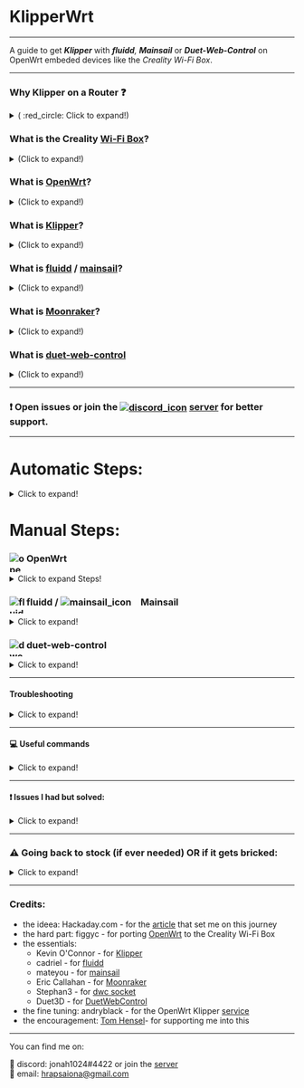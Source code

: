 # KlipperWrt
 ---------------------------------------------------------------------------------
 
 A guide to get _**Klipper**_ with _**fluidd**,_ _**Mainsail**_ or _**Duet-Web-Control**_ on OpenWrt embeded devices like the _Creality Wi-Fi Box_.
 
 ---------------------------------------------------------------------------------
### Why Klipper on a Router :question:

<details>
  <summary> ( :red_circle: Click to expand!)</summary>
 
 - OpenWrt is so much more efficient than other linux distros.   
 - On a single core 580MHz cpu (with moonraker, klippy, nginx and mjpg-streamer) I get ~20-25% cpu load while idle/not printing and max 35-40% cpu load while printing and watching stream (640x480 30fps mjpeg). 

![alt text](https://github.com/ihrapsa/KlipperWrt/blob/main/screenshots/top_idle_moonraker_klippy_nginx_mjpg_streamer.png)
![alt text](https://github.com/ihrapsa/KlipperWrt/blob/main/screenshots/htop_idle.png)
![alt text](https://github.com/ihrapsa/KlipperWrt/blob/main/screenshots/test_print.png)  
![alt text](https://github.com/ihrapsa/KlipperWrt/blob/main/screenshots/stream.png)  
![alt text](https://github.com/ihrapsa/KlipperWrt/blob/main/screenshots/test_print.jpg)
  * I've tried octoprint on this box as well but unfortunately it was too resource intensive. Test prints speak for themselves.

</details>

### What is the Creality [Wi-Fi Box](https://www.creality.com/goods-detail/creality-box-3d-printer)?

<details>
  <summary>(Click to expand!)</summary>
 
[![creality_wb](img/creality_wb.jpg)](https://www.creality.com/goods-detail/creality-box-3d-printer)   
- A router box device released by Creality meant to add network control to your printer.  <br> Big claims, lots of problems and frustrations. No desktop control, only mobile. <br> No custom slicing only cloud based. No camera support, only claims.  

 <details>
   <summary>Specifications (Click to expand!)</summary>
 
 *(taken form figgyc's commit)*

- **SoC**: MediaTek MT7688AN @ 580 MHz  
- **Flash**: BoyaMicro BY25Q128AS (16 MiB, SPI NOR)  
- **RAM**: 128 MiB DDR2 (Winbond W971GG6SB-25)  
- **Peripheral**: Genesys Logic GL850G 2 port USB 2.0 hub  
- **I/O**: 1x 10/100 Ethernet port, microSD SD-XC Class 10 slot, 4x LEDs, 2x USB 2.0 ports, micro USB input (for power only), reset button  
- **FCC ID**: 2AXH6CREALITY-BOX  
- **UART**: test pads: (square on silkscreen) 3V3, TX, RX, GND; default baudrate: 57600  
 
   </details>
 </details>

### What is [OpenWrt](https://github.com/openwrt/openwrt)?

<details>
  <summary>(Click to expand!)</summary>
 
[![OpenWrt](img/OpenWrt.png)](https://openwrt.org)  

- A Linux OS built for embeded devices, routers especially. Light, Open Source  with a great community and <br> packages that gives your device the freedom it deserves.

 </details>
    
### What is [Klipper](https://github.com/KevinOConnor/klipper)?

<details>
  <summary>(Click to expand!)</summary>
 
[![Klipper](img/klipper.png)](https://www.klipper3d.org/)  

- A 3d-printer firmware. It runs on any kind of computer taking advantage of the host cpu. Extremely light on cpu, lots of feautres
</details>

### What is [fluidd](https://github.com/cadriel/fluidd) / [mainsail](https://github.com/meteyou/mainsail)?

<details>
  <summary>(Click to expand!)</summary>
 
[![fluidd](img/fluidd.png)](https://docs.fluidd.xyz)  [![mainsail](img/mainsail.png)](https://docs.mainsail.xyz)  
- These are free and open-source Klipper web interface clients for managing your 3d printer. 
</details>
 
### What is [Moonraker](https://github.com/Arksine/moonraker)?

<details>
  <summary>(Click to expand!)</summary>
 
[![Moonraker](img/moonraker.png)](https://moonraker.readthedocs.io/en/latest/)  
- A Python 3 based web server that exposes APIs with which client applications (fluidd or mainsail) may use to interact with Klipper. Communcation between the Klippy host and Moonraker is done over a Unix Domain Socket. Tornado is used to provide Moonraker's server functionality.
</details>

### What is [duet-web-control](https://github.com/Duet3D/DuetWebControl)


<details>
  <summary>(Click to expand!)</summary>
 
[![dwc](img/dwc.png)](https://duet3d.dozuki.com/Wiki/Duet_Web_Control_v2_and_v3_%28DWC%29_Manual)  
- Duet Web Control is a fully-responsive HTML5-based web interface for RepRapFirmware. [Stephan3](https://github.com/Stephan3/dwc2-for-klipper-socket) built a socket to make it communicate with klipper as well (klipper is not a RepRapFirmware). This is a standalone webserver and client interface - so no need for moonraker or nginx.
</details>

--------------------------------------------------------------------------
### :exclamation: Open issues or join the [<img align="center" width="30" height="30" src="https://github.com/ihrapsa/KlipperWrt/blob/main/img/discord.png" alt="discord_icon">](https://discord.gg/ZGrCMVs35H) [server](https://discord.gg/ZGrCMVs35H) for better support.
--------------------------------------------------------------------------

# Automatic Steps:

<details>
  <summary>Click to expand!</summary>

### Extroot script method 
Untarrs an already working image. Maybe outdated but stable. 

<details>
  <summary>Click for STEPS!</summary>
  
This uses the preinstalled extroot filesystem archives I've uploaded to [Releases](https://github.com/ihrapsa/KlipperWrt/releases/tag/v1.0).  
They come preinstalled with either <img width="20" height="20" src="https://github.com/ihrapsa/KlipperWrt/blob/main/img/fluidd.png" alt="fluidd_icon"> **fluidd**  OR <img width="20" height="20" src="https://github.com/ihrapsa/KlipperWrt/blob/main/img/mainsail.png" alt="mainsail_icon"> **Mainsail** and **Klipper**, **Moonraker**, **mjpg-streamer** (for webcam stream) and Fry's **timelapse component** (for taking frames and rendering the video).
 
 
#### STEPS:
- Make sure you've flahsed/sysupgraded latest `.bin` file from `/Firmware/OpenWrt_snapshot/` or from latest release.
- Connect to the `KlipperWrt` access point
- Access LuCi web interface and log in on `192.168.1.1:81`
- _(**optional** but recommended)_ Add a password to the `KlipperWrt` access point: `Wireless` -> Under wireless overview `EDIT` the `KlipperWrt` interface -> `Wireless Security` -> Choose an encryption -> set a password -> `Save` -> `Save & Apply`
- _(**optional** but recommended)_ Add a password: `System` -> `Administration` -> `Router Password`
- Connect as a client to your Internet router: `Network` -> `Wireless` -> `SCAN` -> `Join Network` -> check `Lock to BSSID` -> `Create/Assign Firewall zone` then under `custom` type `wwan` enter -> `Submit` -> `Save` -> `Save & Apply`
- Connect back to your router and either find the new box's ip inside the `DHCP` list.
- ❗  Access the terminal tab (`Services` -> `Terminal`) ❗ If terminal tab is not working go to `Config` tab and change `Interface` to the interface you are connecting through the box (your wireless router SSID for example) -> `Save & Apply`.
- Download and execute the install script:

>
    cd ~
    wget https://github.com/ihrapsa/KlipperWrt/raw/main/scripts/KlipperWrt_install.sh
    chmod +x KlipperWrt_install.sh
    ./KlipperWrt_install.sh


- Follow the script prompts to install either `fluidd` or `Mainsail` automatically
- Wait until it prompts you to reboot
- remove the script when done: `rm -rf /root/*.sh`
- When done and rebooted use `http://klipperwrt.local` or `http://box-ip`to access the Klipper client
- Done!


#### Setting up your `printer.cfg`
- put your `printer.cfg` inside `/root/klipper_config`
- delete these blocks from your `printer.cfg`: `[virtual_sdcard]`, `[display_status]`, `[pause_resume]` since they're included inside `client.cfg`
- move all your macros to `client_macros.cfg` 
- add these 2 lines inside your `printer.cfg`:   
`[include client.cfg]`
`[include client_macros.cfg]` 
- Under `[mcu]` block change your serial port path according to [this](https://github.com/ihrapsa/KlipperWrt/issues/8)
- Build your `klippper.bin` mainboard firmware using a linux desktop/VM (follow `printer.cfg` header for instructions)
- Flash your mainboard according to the `printer.cfg` header
- Do a `FIRMWARE RESTART` inside fluidd/Minsail
- Done
_____________________________________________
*Notes:*
-  If the box doesn't connect back to your router wirelessly connect to it with an ethernet cable and setup/troubleshoot wifi.
- timelapse is set to autorender which might take a while to finish after a long print. You might set it to ` autorender: False`  under `[timelapse]` block inside `moonraker.conf`. Check [here](https://github.com/FrYakaTKoP/moonraker/blob/dev-timelapse/docs/configuration.md#add-the-macro-to-your-slicer) for how to set your `TIMELAPSE_TAKE_FRAME` macro or `TIMELAPSE_TAKE_PARKED_FRAME` inside your slicer layer change.
 
  </details>
  
### OR
  
### Installing Script method
Installs everything up to date. Possibly unstable, sometimes new dependencies are added and I might not have updated the script by then.  

<details>
  <summary>Click for STEPS!</summary>

This method uses 2 scripts to foramt an sd card and make it extroot and another one that installes everything from the internet.

#### STEPS:
 
- Make sure you've flahsed/sysupgraded latest `.bin` file from `/Firmware/OpenWrt_snapshot/` or from latest release.
- Connect to the `KlipperWrt` access point
- Access LuCi web interface and log in on `192.168.1.1:81`
- _(**optional** but recommended)_ Add a password to the `KlipperWrt` access point: `Wireless` -> Under wireless overview `EDIT` the `KlipperWrt` interface -> `Wireless Security` -> Choose an encryption -> set a password -> `Save` -> `Save & Apply`
- _(**optional** but recommended)_ Add a password: `System` -> `Administration` -> `Router Password`
- Connect as a client to your Internet router: `Network` -> `Wireless` -> `SCAN` -> `Join Network` -> check `Lock to BSSID` -> `Create/Assign Firewall zone` then under `custom` type `wwan` enter -> `Submit` -> `Save` -> `Save & Apply`
- Connect back to your router and either find the new box's ip inside the `DHCP` list.
- ❗  Access the terminal tab (`Services` -> `Terminal`) ❗ If terminal tab is not working go to `Config` tab and change `Interface` to the interface you are connecting through the box (your wireless router SSID for example) -> `Save & Apply`.
- Download and execute the `1_format_extroot.sh` script:

>
    cd ~
    wget https://github.com/ihrapsa/KlipperWrt/raw/main/scripts/1_format_extroot.sh
    chmod +x 1_format_extroot.sh
    ./1_format_extroot.sh

- You'll be prompted to reboot: type `reboot`

- Download and execute the `2_script_manual.sh` script:

>
    cd ~
    wget https://github.com/ihrapsa/KlipperWrt/raw/main/scripts/2_script_manual.sh
    chmod +x 2_script_manual.sh
    ./2_script_manual.sh
    
- Follow the prompted instructions and wait for everything to be installed
- remove the scripts when done: `rm -rf /root/*.sh`
- Done!

- When done and rebooted use `http://klipperwrt.local` or `http://box-ip`to access the Klipper client
- Done!


#### Setting up your `printer.cfg`
- put your `printer.cfg` inside `/root/klipper_config`
- delete these blocks from your `printer.cfg`: `[virtual_sdcard]`, `[display_status]`, `[pause_resume]` since they're included inside `client.cfg`
- move all your macros to `client_macros.cfg` 
- add these 2 lines inside your `printer.cfg`:   
`[include client.cfg]`
`[include client_macros.cfg]` 
- Under `[mcu]` block change your serial port path according to [this](https://github.com/ihrapsa/KlipperWrt/issues/8)
- Build your `klippper.bin` mainboard firmware using a linux desktop/VM (follow `printer.cfg` header for instructions)
- Flash your mainboard according to the `printer.cfg` header
- Do a `FIRMWARE RESTART` inside fluidd/Minsail
- Done
_____________________________________________
*Notes:*
-  If the box doesn't connect back to your router wirelessly connect to it with an ethernet cable and setup/troubleshoot wifi.
- timelapse is set to autorender which might take a while to finish after a long print. You might set it to ` autorender: False`  under `[timelapse]` block inside `moonraker.conf`. Check [here](https://github.com/FrYakaTKoP/moonraker/blob/dev-timelapse/docs/configuration.md#add-the-macro-to-your-slicer) for how to set your `TIMELAPSE_TAKE_FRAME` macro or `TIMELAPSE_TAKE_PARKED_FRAME` inside your slicer layer change.

</details>

</details>

# Manual Steps:

### OpenWrt <img align="left" width="30" height="34" src="https://github.com/ihrapsa/KlipperWrt/blob/main/img/OpenWrt.png" alt="openwrt_icon">

<details>
  <summary>Click to expand Steps!</summary>

#### 1. Build OpenWrt image

<details>
  <summary>Click to expand!</summary>
 
* Only neccesary until the [port](https://github.com/openwrt/openwrt/pull/3802) gets merged and officially supported.
  * I recommend following figgyc's [post](https://github.com/figgyc/figgyc.github.io/blob/source/posts.org#compiling-openwrt-for-the-creality-wb-01-tips-and-tricks). You'll find there his experience and a guide to compile OpenWrt. Here is his OpenWrt [branch](https://github.com/figgyc/openwrt/tree/wb01) with support for the Creality Wi-Fi Box and the [PR](https://github.com/openwrt/openwrt/pull/3802) pending to merge to main OpenWrt.
  
  * :exclamation: This is an OpenWrt snapshot (aka not officially supported) and kernel modules can't be installed with opkg. You NEED to choose some required kmods inside `make menuconfig`:  
  `kmod-fs-ext4` `kmod-usb-storage` `kmod-usb-ohci` `kmod-usb-uhci` `kmod-usb-serial` `kmod-usb-serial-ch341`*  `kmod-video-core` `kmod-video-uvc`  
  *(chose this because my printer has the ch341 serial usb convertor. You might want to choose `kmod-usb-serial-fttdi` if your mainboard uses that - check this before building/compiling) 
  
  **OR use the provided image I built located inside `Firmware/OpenWrt_snapshot` - Be aware though  that this was built with only the `kmod-usb-serial-ch431` - if your mainboard is different -> use the above instructions to compile.**
  
  </details>
#### 2. Install OpenWrt to the device

<details>
  <summary>Click to expand!</summary>
 
Flashing:  
1) Rename factory.bin to cxsw_update.tar.bz2  
2) Copy it to the root of a FAT32 formatted microSD card.  
3) Turn on the device, wait for it to start, then insert the card. The stock firmware reads the install.sh script from this archive, the build script I added creates one that works in a similar way. Web firmware update didn't work in my testing.

</details>

#### 3. Setup Wi-Fi

<details>
  <summary>Click to expand!</summary>
 
* If the flashing was successful you should be able to ssh to the box through ethernet. Plug it in your PC (prefered way) or router and do `ssh root@192.168.1.1` in `Windows PowerShell` or any `unix terminal` or use `putty`.  
* Edit `/etc/config/network`, `/etc/config/wireless` and `/etc/config/firewall`. I've uploaded these to follow as a model (inside `Wi-Fi`).
* Use `iw dev wlan0 scan` to scan for near wi-fi networks and look for the bssid specific to your 2.4Ghz SSID.

</details>

#### 4. Enable [extroot](https://openwrt.org/docs/guide-user/additional-software/extroot_configuration) _(to expand the storage on the TF card)_ and enable swap.

<details>
     <summary>Click to expand!</summary>
 

- **Extroot**

`opkg update && opkg install block-mount kmod-fs-ext4 kmod-usb-storage kmod-usb-ohci kmod-usb-uhci e2fsprogs fdisk`  
`DEVICE="$(sed -n -e "/\s\/overlay\s.*$/s///p" /etc/mtab)"`  
`uci -q delete fstab.rwm`  
`uci set fstab.rwm="mount"`  
`uci set fstab.rwm.device="${DEVICE}"`  
`uci set fstab.rwm.target="/rwm"`  
`uci commit fstab`  

`mkfs.ext4 /dev/mmcblk0p1`  

`DEVICE="/dev/mmcblk0p1"`  
`eval $(block info "${DEVICE}" | grep -o -e "UUID=\S*")`  
`uci -q delete fstab.overlay`  
`uci set fstab.overlay="mount"`  
`uci set fstab.overlay.uuid="${UUID}"`  
`uci set fstab.overlay.target="/overlay"`  
`uci commit fstab`  
`mount /dev/mmcblk0p1 /mnt`  
`cp -f -a /overlay/. /mnt`  
`umount /mnt`  
`reboot`  


- **swap** (though the existing 128mb RAM seemed more than enough)

run this once:  

>

    opkg update && opkg install swap-utils

    dd if=/dev/zero of=/overlay/swap.page bs=1M count=512
    mkswap /overlay/swap.page 
    swapon /overlay/swap.page
    mount -o remount,size=256M /tmp 

put this inside /etc/rc.local above exit so that swap is enabled at boot:  

>

    ###activate the swap file on the SD card  
    swapon /overlay/swap.page  

    ###expand /tmp space  
    mount -o remount,size=256M /tmp  

</details>

</details>


### fluidd <img align="left" width="30" height="30" src="https://github.com/ihrapsa/KlipperWrt/blob/main/img/fluidd.png" alt="fluidd_icon"> / <img width="30" height="30" src="https://github.com/ihrapsa/KlipperWrt/blob/main/img/mainsail.png" alt="mainsail_icon"> Mainsail 

<details>
  <summary>Click to expand!</summary>
 
#### 5. Install dependencies

<details>
  <summary>Click to expand!</summary>
 
* for Klipper and moonraker - check the `requirements` folder. 
* Install`git-http` with `opkg update && opkg install git-http gcc unzip htop`
* :exclamation: Python2 packages are not available by default for this `snapshot` A workaround I found was to use the v19.07 OpenWrt release feeds (this version still has python2 packages) for the same target (_ramips/mt76x8_) and cpu architecture (_mipsel_24kc_) as the box. I make a backup of the original `/etc/opkg/distfeeds.conf` and create another `distfeeds.conf`file with the v19.07 url feeds. Don't forget to run `opkg update` everytime you make modifications to that file. After finishing with installing the packages that are only available for the v19.07 and below (like python2 packages) I switch back to the backup `distfeeds.conf` file. 

* The `distfeeds.conf` file with openwrt v19.07 feeds should look something like this:

 >

	src/gz openwrt_core https://downloads.openwrt.org/releases/19.07.7/targets/ramips/mt76x8/packages
	src/gz openwrt_base https://downloads.openwrt.org/releases/19.07.7/packages/mipsel_24kc/base
	src/gz openwrt_luci https://downloads.openwrt.org/releases/19.07.7/packages/mipsel_24kc/luci
	src/gz openwrt_packages https://downloads.openwrt.org/releases/19.07.7/packages/mipsel_24kc/packages
	src/gz openwrt_routing https://downloads.openwrt.org/releases/19.07.7/packages/mipsel_24kc/routing
	src/gz openwrt_telephony https://downloads.openwrt.org/releases/19.07.7/packages/mipsel_24kc/telephony  

 * Do `opkg update`  
 :exclamation: If you get `wrong signature` errors, comment the `option check_signature` line under `/etc/opkg.conf` - you can uncomment this after finishing with `v19.07 distfeeds`  
* After you add the v19.07 `distfeeds.conf` -> install python2 packages:

 >
 
    opkg install python python-pip python-cffi python-dev
* Install `250k` baud `pyserial`:

>
	cd ~
	git clone https://github.com/ihrapsa/pyserial
	cd pyserial
	python setup.py install
	rm -rf /root/pyserial
	
<details>
  <summary>Note!</summary>	
	
_ The official `pyserial` python package is not configured to work with `250000 baud` on `MIPS` platforms (only `230400` max). Luckly someone fixed that in a fork and used his work to bring the [repo](https://github.com/ihrapsa/pyserial.git) up to date_
	
</details>
	
 >
    pip install greenlet==0.4.15 jinja2 python-can==3.3.4  
 
* :exclamation: **Switch back to original `distfeeds.conf`, `opkg update` -> install python3 and packages:** 
 >            
 
    opkg install python3 python3-pip python3-pyserial python3-pillow python3-tornado python3-distro libsodium --force-overwrite 
    
* Update `setuptools`package to latest version otherwise `inotify-simple` will fail installing.	
 
 >
    cd ~
    git clone https://github.com/pypa/setuptools.git
    cd setuptools
    python3 setup.py install
    rm -rf /root/setuptools
	
    pip3 install inotify-simple python-jose libnacl paho-mqtt==1.5.1

*Install `lmdb` and `streaming-form-data` 

<details>
  <summary>Note!</summary>
	
_Those can be found inside `Packages` as a single `*ipk` file. I cross-compiled them while building the OpenWrt image as I couldn't install it with `pip` (they need gcc>=8.4 which is not available for OpenWrt yet)._
	
</details>
	
>

	cd ~
	wget https://github.com/ihrapsa/KlipperWrt/raw/main/packages/python3-lmdb%2Bstreaming-form-data_packages_1.0-1_mipsel_24kc.ipk
	opkg install python3-lmdb%2Bstreaming-form-data_packages_1.0-1_mipsel_24kc.ipk

* Install nginx with `opkg install nginx-ssl`


</details>

#### 6. Install Klipper

<details>
  <summary>Click to expand!</summary>
 
- **6.1 Clone Klipper inside** `~/`  
           - `git clone https://github.com/KevinOConnor/klipper.git`. 
- **6.2 Use provided klipper service and place inside `/etc/init.d/`**
	
>
	wget -q -O /etc/init.d/klipper https://raw.githubusercontent.com/ihrapsa/KlipperWrt/main/Services/klipper
	chmod 755 /etc/init.d/klipper

- **6.3 Enable klipper service:** 
	
>
	/etc/init.d/klipper enable
	
- **6.4 Prepare your `printer.cfg` file:**
	
>	
	mkdir ~/klipper_config ~/klipper_logs ~/gcode_files
	
	
- Locate your `.cfg` file inside `~/klipper/config/` copy it to `~/klipper_config` and rename it to `printer.cfg`
	
- Inside `printer.cfg` under `[mcu]` replace  serial line with `serial: /dev/ttyUSB0`
- Add these lines at the end of the file:
	
>

    [virtual_sdcard]
    # for gcode upload
    path: /root/gcode_files

    [display_status]
    # for display messages in status panel

    [pause_resume]
    # for pause/resume functionality. 
    # Mainsail/fluidd needs gcode macros for `PAUSE`, `RESUME` and `CANCEL_PRINT` to make the buttons work.

	[gcode_macro CANCEL_PRINT]
	description: Cancel the actual running print
	rename_existing: CANCEL_PRINT_BASE
	gcode:
		TURN_OFF_HEATERS
		CANCEL_PRINT_BASE

	[gcode_macro PAUSE]
	description: Pause the actual running print
	rename_existing: PAUSE_BASE
	# change this if you need more or less extrusion
	variable_extrude: 1.0
	gcode:
		##### read E from pause macro #####
		{% set E = printer["gcode_macro PAUSE"].extrude|float %}
		##### set park positon for x and y #####
		# default is your max posion from your printer.cfg
		{% set x_park = printer.toolhead.axis_maximum.x|float - 5.0 %}
		{% set y_park = printer.toolhead.axis_maximum.y|float - 5.0 %}
		##### calculate save lift position #####
		{% set max_z = printer.toolhead.axis_maximum.z|float %}
		{% set act_z = printer.toolhead.position.z|float %}
		{% if act_z < (max_z - 2.0) %}
			{% set z_safe = 2.0 %}
		{% else %}
			{% set z_safe = max_z - act_z %}
		{% endif %}
		##### end of definitions #####
		PAUSE_BASE
		G91
		{% if printer.extruder.can_extrude|lower == 'true' %}
		  G1 E-{E} F2100
		{% else %}
		  {action_respond_info("Extruder not hot enough")}
		{% endif %}
		{% if "xyz" in printer.toolhead.homed_axes %}
		  G1 Z{z_safe} F900
		  G90
		  G1 X{x_park} Y{y_park} F6000
		{% else %}
		  {action_respond_info("Printer not homed")}
		{% endif %} 
		
	[gcode_macro RESUME]
	description: Resume the actual running print
	rename_existing: RESUME_BASE
	gcode:
		##### read E from pause macro #####
		{% set E = printer["gcode_macro PAUSE"].extrude|float %}
		#### get VELOCITY parameter if specified ####
		{% if 'VELOCITY' in params|upper %}
		  {% set get_params = ('VELOCITY=' + params.VELOCITY)  %}
		{%else %}
		  {% set get_params = "" %}
		{% endif %}
		##### end of definitions #####
		{% if printer.extruder.can_extrude|lower == 'true' %}
		  G91
		  G1 E{E} F2100
		{% else %}
		  {action_respond_info("Extruder not hot enough")}
		{% endif %}  
		RESUME_BASE {get_params}

           
- **6.5 Restart klipper** - do `service klipper restart` or `/etc/init.d/klipper restart`
- **6.6 Build `klipper.bin` file**  
            - Building is not mandatory to be done on the device that hosts klippy. To build it on this box you would need a lot of dependencies that are not available for OpenWrt so I just used my pc running ubuntu: On a different computer running linux (or VM or live USB) -> Clone klipper just like you did before -> `cd klipper` -> `make menuconfig` -> use the configurations specific to your mainboard (Check the header inside your `printer.cfg` file for details).  
:exclamation: use custom baud: `230400`. By default 250000 is selected. If you want/need that baud, remove the `python-pyserial` package and install this version of [pyserial](https://github.com/ihrapsa/pyserial) instead - check `Requirements` directory for details about installation process.    
-> once configured run `make` -> if succesfull the firmware will be inside `./out/klipper.bin` -> flash the mainboard:(check header of `printer.cfg` again - some mainboards need the `.bin` file renamed a certain way) copy the `.bin` file on a sd card -> plug the card with the printer off -> turn printer on and wait a minute -> Done (Depending on your mainboard/printer/lcd you will probably not have a sign that the mainboard got flashed so don't worry) - if at the end of this guide the client cannot connect to the klipper firmware usually the problem is with the `.bin` file building or flashing process.
</details> 
 
#### 7. Install moonraker + fluidd/mainsail
<details>
  <summary>Click to expand!</summary>
 
- **7.1 Clone Moonraker** 
>
    cd ~
    git clone https://github.com/Arksine/moonraker.git

- **7.2 Use provided moonraker.conf file and download chosen client**   
	
**For fluidd:**

>
	mkdir ~/fluidd
	wget -q -O /root/fluidd/fluidd.zip https://github.com/cadriel/fluidd/releases/latest/download/fluidd.zip && unzip /root/fluidd/fluidd.zip -d /root/fluidd/ && rm /root/fluidd/fluidd.zip
	wget -q -O /root/klipper_config/moonraker.conf https://raw.githubusercontent.com/ihrapsa/KlipperWrt/main/moonraker/fluidd_moonraker.conf 
	wget -q -O /etc/nginx/conf.d/fluidd.conf https://raw.githubusercontent.com/ihrapsa/KlipperWrt/main/nginx/fluidd.conf
	

**For Mainsail:**

>
	mkdir ~/mainsail
	wget -q -O /root/mainsail/mainsail.zip https://github.com/meteyou/mainsail/releases/latest/download/mainsail.zip && unzip /root/mainsail/mainsail.zip -d /root/mainsail/ && rm /root/mainsail/mainsail.zip
	wget -q -O /root/klipper_config/moonraker.conf https://raw.githubusercontent.com/ihrapsa/KlipperWrt/main/moonraker/mainsail_moonraker.conf 
	wget -q -O /etc/nginx/conf.d/mainsail.conf https://raw.githubusercontent.com/ihrapsa/KlipperWrt/main/nginx/mainsail.conf
	
Note: _The `[update_manager]` plugin was commented out since this is curently only supported for `debian` distros only. For now, updating `moonraker`, `klipper`, `fluidd` or `mainsail` should be done manaully._  
	
Don't forget to edit(if necessary) the `moonraker.conf` file you copied inside `~/klipper_config` under `trusted_clients:` with your client ip or ip range (_client meaning the device you want to access fluidd/mainsail from_). Check the moonraker [configuration](https://github.com/Arksine/moonraker/blob/master/docs/configuration.md#authorization) doc for details.
- **7.3 Use provided moonraker service and place inside `/etc/init.d/`** 

>
	wget -q -O /etc/init.d/moonraker https://raw.githubusercontent.com/ihrapsa/KlipperWrt/main/Services/moonraker
	chmod 755 /etc/init.d/moonraker
	/etc/init.d/moonraker enable
	/etc/init.d/moonraker restart 
	
- **7.4 Download the rest of the nginx files inside `/etc/nginx/conf.d`***  
 
>
	wget -q -O /etc/nginx/conf.d/upstreams.conf https://raw.githubusercontent.com/ihrapsa/KlipperWrt/main/nginx/upstreams.conf
	wget -q -O /etc/nginx/conf.d/common_vars.conf https://raw.githubusercontent.com/ihrapsa/KlipperWrt/main/nginx/common_vars.conf
	
 Inside `/etc/nginx/conf.d`you should have `fluidd.conf` OR `mainsail.conf` alongside `common_vars.conf` AND `upstreams.conf` (those 2 files are common for mainsail and fluidd)  
**Note!**  
You need to use either `fluidd.conf` or `mainsail.conf` file depending on your chosen client. Don't use both `.conf` files inside `/etc/nginx/conf.d/`. If you want to test both clients and easly switch between them check the **! How to switch between fluidd and mainsail:** below.


**Note!**  
It's ok to keep both client directories inside `/root/` as these are static files. Careful with the `.conf` file inside `/etc/nginx/conf.d`.
	
- **7.6 Restart nginx** with `service nginx restart` and check browser if `http://your-ip` brings you the client interface (fluidd or mainsail).

:exclamation: **How to switch between fluidd and mainsail:**
   1. switch between `mainsail.conf`and `fluidd.conf` file inside `/etc/nginx/conf.d` (make sure the other one gets renamed to a different `extension`. eg: `*.conf_off` or moved to a different fodler.)
   2. Switch between mainsail and fluidd `moonraker.conf` files inside `~/klipper_config`. Find them inside my repo under `moonraker` directory. 
   3. Restart moonraker and nginx services: `service moonraker restart` and `service nginx restart`
</details>
 
 
#### 8. Install mjpg-streamer - for webcam stream

<details>
  <summary>Click to expand!</summary>
 
* install video4linux utilities: `opkg update && opkg install v4l-utils`
* use commands: `opkg update && opkg install mjpg-streamer-input-uvc mjpg-streamer-output-http mjpg-streamer-www`
* connect a uvc webcam, configure `/etc/config/mjpg-streamer` to your likings, enable and restart service: 
>`/etc/init.d/mjpg-streamer enable`  
`/etc/init.d/mjpg-streamer restart`
* put the stream link inside the client(fluidd/mainsail) camera setting: `http://<your_ip>/webcam/?action=stream`

</details>
 
 #### 9. (Optional) Use hostname instead of ip

<details>
  <summary>Click to expand!</summary>
 
* To change your hostname go to `/etc/config/system` and modify `option hostname 'OpenWrt'` to your likings.
* To use your hostname in browser and ssh instead of the ip do:
> 

    opkg update
    opkg install avahi-daemon-service-ssh avahi-daemon-service-http
    reboot
* Instead of `http://your-ip` use `http://your_hostname.local`
</details>
 
#### 10. Enjoy

</details>


### duet-web-control <img align="left" width="30" height="30" src="https://github.com/ihrapsa/KlipperWrt/blob/main/img/dwc.png" alt="dwc_icon"> 

<details>
  <summary>Click to expand!</summary>

#### 5. Install dependencies

<details>
  <summary>Click to expand!</summary>
 
* for Klipper - check the `requirements.txt` file. 

* :exclamation: Python2 packages are not available by default for this `snapshot` A workaround I found was to use the v19.07 OpenWrt release feeds (this version still has python2 packages) for the same target (_ramips/mt76x8_) and cpu architecture (_mipsel_24kc_) as the box. I make a backup of the original `/etc/opkg/distfeeds.conf` and create another `distfeeds.conf`file with the v19.07 url feeds. Don't forget to run `opkg update` everytime you make modifications to that file. After finishing with installing the packages that are only available for the v19.07 and below (like python2 packages) I switch back to the backup `distfeeds.conf` file. 

* The `distfeeds.conf` file with openwrt v19.07 feeds should look something like this:
> 

	src/gz openwrt_core https://downloads.openwrt.org/releases/19.07.7/targets/ramips/mt76x8/packages
	src/gz openwrt_base https://downloads.openwrt.org/releases/19.07.7/packages/mipsel_24kc/base
	src/gz openwrt_luci https://downloads.openwrt.org/releases/19.07.7/packages/mipsel_24kc/luci
	src/gz openwrt_packages https://downloads.openwrt.org/releases/19.07.7/packages/mipsel_24kc/packages
	src/gz openwrt_routing https://downloads.openwrt.org/releases/19.07.7/packages/mipsel_24kc/routing
	src/gz openwrt_telephony https://downloads.openwrt.org/releases/19.07.7/packages/mipsel_24kc/telephony  

* Do `opkg update`  
 :exclamation: If you get `wrong signature` errors, comment the `option check_signature` line under `/etc/opkg.conf` - you can uncomment this after finishing with `v19.07 distfeeds`  
* After you add the v19.07 `distfeeds.conf` -> install python2 packages: with `opkg install python python-pip python-cffi python-pyserial python-dev gcc`.   
 :exclamation: __The official `pyserial` python package is not configured to work with `250000 baud` on `MIPS` platforms (only `230400` max). If you want/need 250k baud, install this version of [pyserial](https://github.com/ihrapsa/pyserial) and install it with `python2 setup.py install`__  
* With pip install: `pip install greenlet==0.4.15 jinja2 python-can=3.3.4`  
* Switch back to original `distfeeds.conf`, `opkg update` -> install python3 and packages: `opkg install python3 python3-pip python3-tornado`.
 
 </details>

#### 6. Install Klipper

<details>
  <summary>Click to expand!</summary>
 
- **6.1 Clone Klipper inside** `~/`  
           - do `opkg install git-http unzip` then  `git clone https://github.com/KevinOConnor/klipper.git`. 
- **6.2 Use provided klipper service and place inside `/etc/init.d/`**  - find it inside `Services -> klipper`
- **6.3 Enable klipper service:** Everytime you create a service file you need to give it executable permissions before enabling it. For klipper do `chmod 755 klipper`. You can enable it now by `/etc/init.d/klipper enable`
- **6.4 Prepare your `printer.cfg` file**
           - do `mkdir ~/klipper_config`  and  `mkdir ~/gcode_files` . Locate your `.cfg` file inside `~/klipper/config/` copy it to `~/klipper_config` and rename it to `printer.cfg`
           - Inside `printer.cfg` under `[mcu]` replace  serial line with `serial: /dev/ttyUSB0` and add a new line: `baud: 230400` - (check requirements if you want/need 250000 baud)  
- **6.5 Restart klipper** - do `service klipper restart` or `/etc/init.d/klipper restart`
- **6.6 Build `klipper.bin` file**
            - Building is not mandatory to be done on the device that hosts klippy. To build it on this box you would need a lot of dependencies that are not available for OpenWrt so I just used my pc running ubuntu: On a different computer running linux (or VM or live USB) -> Clone klipper just like you did before -> `cd klipper` -> `make menuconfig` -> use the configurations specific to your mainboard (Check the header inside your `printer.cfg` file for details).  
:exclamation: use custom baud: `230400`. By default 250000 is selected. If you want/need that baud, remove the `python-pyserial` package and install this version of [pyserial](https://github.com/ihrapsa/pyserial.git) instead - check `Requirements` directory for details about installation process.
-> once configured run `make` -> if succesfull the firmware will be inside `./out/klipper.bin` -> flash the mainboard:(check header of `printer.cfg` again - some mainboards need the `.bin` file renamed a certain way) copy the `.bin` file on a sd card -> plug the card with the printer off -> turn printer on and wait a minute -> Done (Depending on your mainboard/printer/lcd you will probably not have a sign that the mainboard got flashed so don't worry) - if at the end of this guide the client cannot connect to the klipper firmware usually the problem is with the `.bin` file building or flashing process.

</details>

#### 7. Get dwc socket for klipper

<details>
  <summary>Click to expand!</summary>

* **Download**  
`cd ~`  
`git clone https://github.com/Stephan3/dwc2-for-klipper-socket`  

* **Edit `dwc2.cfg`** - set the `web_root:` path to absolute path: `/root/sdcard/web`

* **Create dwc socket service**  
Create a `dwc` file inside `/etc/init.d/` with the contents of the `dwc` file inside my repo: `Services->dwc`  
Give it executable permissions: `chmod 755 /etc/init.s/dwc`  
Enable it: `/etc/init.d/dwc enable`  

</details>

#### 8. Get dwc

<details>
  <summary>Click to expand!</summary>
 
 * Download dwc version 3 web interface  

>

    mkdir -p ~/sdcard/web
    cd ~/sdcard/web
    wget -O DuetWebControl-SD.zip https://github.com/Duet3D/DuetWebControl/releases/download/3.1.1/DuetWebControl-SD.zip
    unzip *.zip && for f_ in $(find . | grep '.gz');do gunzip ${f_};done
    rm DuetWebControl-SD.zip

 
 * Restart dwc socket service: `service dwc restart` or `/etc/init.d/dwc restart`  
 * Test: `https:://<your_ip>:4750`
 
</details>

#### 9. (Optional) Use hostname instead of ip

<details>
  <summary>Click to expand!</summary>
 
* To change your hostname go to `/etc/config/system` and modify `option hostname 'OpenWrt'` to your likings.
* To use your hostname in browser and ssh instead of the ip do:
> 

    opkg update
    opkg install avahi-daemon-service-ssh avahi-daemon-service-http
    reboot
* Instead of `http://your-ip` use `http://your_hostname.local`
</details>

#### 10. Enjoy

</details>



--------------------------------------------------------------------------
#### Troubleshooting

<details>
  <summary>Click to expand!</summary>

* Open a separate `ssh` instance and run `logread -f` - you'll get real time log data of the running process.  
* You can always open an issue or contact me if you get stuck or something doesn't work.  

</details>

--------------------------------------------------------------------------
#### :computer: Useful commands

<details>
  <summary>Click to expand!</summary>
 
 - Creating a non-privileged user  
  Check this [guide](https://openwrt.org/docs/guide-user/security/secure.access#create_a_non-privileged_user_in_openwrt)
     *All the tests I did were as root* - some modifications would be necessary to not run everything as root.  
    - Packages needed: `shadow-useradd` , `sudo`, `shadow-groupadd`, `shadow-usermod`

- Copy files to the box 
`scp /path/file.ext root@<your_box_ip>:/tmp`  

- Watch realtime CommandLine log (open an aditional terminal instance for this)  
`logread -f`  

- Services commands (Replace `service` with `klipper`/`moonraker`/`nginx`/`mjpg-streamer` respectively)  
`/etc/init.d/service enable`  
`/etc/init.d/service start`  
`/etc/init.d/service restart`  

- Check CPU/system resources usage  
`top`

- Check webcam specifcations  
`v4l2-ctl --all`  
`v4l2-ctl --list-formats`  

- List installed packages  
`opkg list-installed`

- Reboot, Poweroff  
`reboot`  
`poweroff`

</details>

--------------------------------------------------------------------------

#### :exclamation: Issues I had but solved:

<details>
  <summary>Click to expand!</summary>
 
- If enabling the services returns an error, do: `ls -l` inside `/etc/init.d/` and check if the service has executable permissions (x flag). If not do: `chmod 755 service` - replace `service` accordingly.

- I didn't manage to get the printer to communicate on 250000 baudrate (Official version of pyserial is unable to set a custom nonstandard baudrate - I found a fix by [ckielstra](https://github.com/pyserial/pyserial/pull/496) in a PR that is not yet merged. I've added his changes to my [forked](https://github.com/ihrapsa/pyserial) pyserial as well which is updated more often. If you don't want to use 250k baudrate I solved this issue by using 230400 instead (you need to change this both while building the mcu klipper firmware AND inside printer.cfg under [mcu]:  
`[mcu]`  
`baud: 230400`  

- The Host and Services commands (`Reboot`, `Shutdown`, `Restart Moonraker`, `Restart Klipper` etc.) inside fluidd/mainsail did not work at first due to moonraker using debian syntax. I solved this by editing the `~moonraker/moonraker/components/machine.py`. Use these commands inside `self._execute_cmd("command")`: `"poweroff"`, `"reboot"`, `f'/etc/init.d/{service_name} restart'` for host *poweroff*, *reboot* and *services restart* respectively.

</details>

--------------------------------------------------------------------------
### :warning:  Going back to stock (if ever needed) OR if it gets bricked:

<details>
  <summary>Click to expand!</summary>
 
1. Download a [stock](http://file2-cdn.creality.com/model/cfg/box/V1.01b51/cxsw_update.tar.bz2) image (found inside `Firmware/Creality_Stock` folder as well) or get a previowsly working OpenWrt image.
2. Unzip the stock `tar.bz2` and get the `root_uImage` file OR if you have a previously working OpenWrt image: rename it to `root_uImage`
3. Put it on a FAT32 formatted USB stick (NOT sd card)
4. Insert it in the box while off
5. Press and hold the reset button
6. Power on the box while still holding the reset button for about 6-10 sec.
7. Release the button and wait for a couple of minutes. If stock, you should find it on network. If OpenWrt you should be able to ssh into it through ethernet(`ssh root@192.168.1.1`)

</details>

--------------------------------------------------------------------------
### Credits:
* the ideea: Hackaday.com - for the [article](https://hackaday.com/2020/12/28/teardown-creality-wifi-box) that set me on this journey
* the hard part: figgyc - for porting [OpenWrt](https://github.com/figgyc/openwrt/tree/wb01) to the Creality Wi-Fi Box
* the essentials: 
  - Kevin O'Connor - for [Klipper](https://github.com/KevinOConnor/klipper)
  - cadriel - for [fluidd](https://github.com/cadriel/fluidd)
  - mateyou - for [mainsail](https://github.com/meteyou/mainsail)  
  - Eric Callahan - for [Moonraker](https://github.com/Arksine/moonraker)
  - Stephan3 - for [dwc socket](https://github.com/Stephan3/dwc2-for-klipper-socket)
  - Duet3D - for [DuetWebControl](https://github.com/Duet3D/DuetWebControl)
* the fine tuning: andryblack - for the OpenWrt Klipper [service](https://github.com/andryblack/openwrt-build/tree/master/packages/klipper/files)
* the encouragement: [Tom Hensel](https://github.com/gretel)- for supporting me into this

--------------------------------------------------------------------------

You can find me on:  

💬 discord: jonah1024#4422  or join the [server](https://discord.gg/ZGrCMVs35H)  
:email: email: hrapsaiona@gmail.com  
